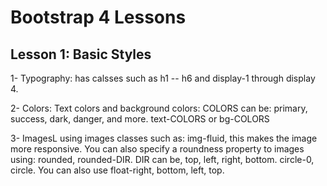 # Bootstrap 4 Lessons

## Lesson 1: Basic Styles

1- Typography: has calsses such as h1 -- h6 and display-1 through display 4.

2- Colors: Text colors and background colors:  COLORS can be: primary, success, dark, danger, and more.
  text-COLORS or bg-COLORS
  
3- ImagesL using images classes such as: img-fluid, this makes the image more responsive.
   You can also specify a roundness property to images using: rounded, rounded-DIR. DIR can be, top, left, right, bottom. circle-0, circle. You can also use float-right, bottom, left, top.
   
  
